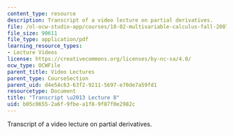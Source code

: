 ```yaml
---
content_type: resource
description: Transcript of a video lecture on partial derivatives.
file: /ol-ocw-studio-app/courses/18-02-multivariable-calculus-fall-2007/b05c06552a6f9fbea1f89f87f0e2982c_18_022007L08.pdf
file_size: 90611
file_type: application/pdf
learning_resource_types:
- Lecture Videos
license: https://creativecommons.org/licenses/by-nc-sa/4.0/
ocw_type: OCWFile
parent_title: Video Lectures
parent_type: CourseSection
parent_uid: d4e54c63-63f2-9211-5697-e70de7a59fd1
resourcetype: Document
title: "Transcript \u2013 Lecture 8"
uid: b05c0655-2a6f-9fbe-a1f8-9f87f0e2982c
---
```

Transcript of a video lecture on partial derivatives.
